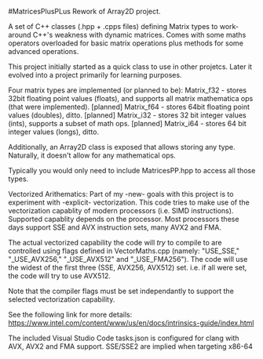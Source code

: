 #MatricesPlusPLus
Rework of Array2D project.

A set of C++ classes (.hpp + .cpps files) defining Matrix types to work-around C++'s weakness with dynamic matrices.
Comes with some maths operators overloaded for basic matrix operations plus methods for some advanced operations.

This project initially started as a quick class to use in other projetcs. Later it evolved into a project primarily for learning purposes.

Four matrix types are implemented (or planned to be):
Matrix_f32 - stores 32bit floating point values (floats), and supports all matrix mathematica ops (that were implemented).
[planned] Matrix_f64 - stores 64bit floating point values (doubles), ditto.
[planned] Matrix_i32 - stores 32 bit integer values (ints), supports a subset of math ops.
[planned] Matrix_i64 - stores 64 bit integer values (longs), ditto.

Additionally, an Array2D class is exposed that allows storing any type. Naturally, it doesn't allow for any mathematical ops.

Typically you would only need to include MatricesPP.hpp to access all those types.

Vectorized Arithematics:
Part of my -new- goals with this project is to experiment with -explicit- vectorization. This code tries to make use of the vectorization capablity of modern processors (i.e. SIMD instructions). Supported capablity depends on the processor. Most processors these days support SSE and AVX instruction sets, many AVX2 and FMA.

The actual vectorized capability the code will *try* to compile to are controlled using flags defined in VectorMaths.cpp (namely: "USE_SSE," "_USE_AVX256," "_USE_AVX512" and "_USE_FMA256"). The code will use the widest of the first three (SSE, AVX256, AVX512) set. i.e. if all were set, the code will try to use AVX512. 

Note that the compiler flags must be set independantly to support the selected vectorization capability.

See the following link for more details:
https://www.intel.com/content/www/us/en/docs/intrinsics-guide/index.html

The included Visual Studio Code tasks.json is configured for clang with AVX, AVX2 and FMA support. SSE/SSE2 are implied when targeting x86-64
